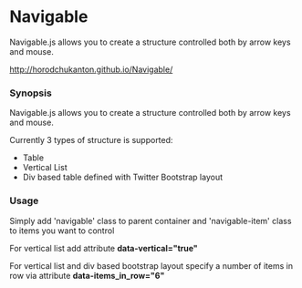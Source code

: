 # Navigable
Navigable.js allows you to create a structure controlled both by arrow keys and mouse.

http://horodchukanton.github.io/Navigable/

<h3>Synopsis</h3>
Navigable.js allows you to create a structure controlled both by arrow keys and mouse.

Currently 3 types of structure is supported:
  * Table
  * Vertical List
  * Div based table defined with Twitter Bootstrap layout

<h3>Usage</h3>
<p>Simply add 'navigable' class to parent container and 'navigable-item' class to items you want to control</p>
<p>For vertical list add attribute <b>data-vertical="true"</b></p>
<p>For vertical list and div based bootstrap layout specify a number of items in row via attribute <b>data-items_in_row="6"</b></p>
